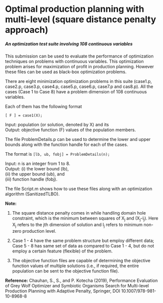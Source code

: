 # Optimal production planning with multi-level (square distance penalty approach) 
##### An optimization test suite involving 108 continuous variables

This submission can be used to evaluate the performance of optimization techniques on problems with continuous variables. This optimization problem arises for maximization of profit in production planning. However these files can be used as black-box optimization problems.

There are eight minimization optimization problems in this suite (case1.p, case2.p, case3.p, case4.p, case5.p, case6.p, case7.p and cas8.p). All the cases (Case 1 to Case 8) have a problem dimension of 108 continuous variables.

Each of them has the following format
```
[ F ] = case1(X);
```
Input: population (or solution, denoted by X) and its <br>
Output: objective function (F) values of the population members.

The file ProblemDetails.p can be used to determine the lower and upper bounds along with the function handle for each of the cases.

The format is `[lb, ub, fobj] = ProblemDetails(n);`

Input: n is an integer from 1 to 8. <br>
Output: (i) the lower bound (lb), <br>
(ii) the upper bound (ub), and <br>
(iii) function handle (fobj).

The file Script.m shows how to use these files along with an optimization algorithm (SanitizedTLBO).


**Note:**<br>
  1. The square distance penalty comes in while handling domain hole constraint, which is the minimum between squares of X<sub>j</sub> and (X<sub>j</sub>-l<sub>j</sub>). Here X<sub>j</sub> refers to the jth dimension of solution and l<sub>j</sub> refers to minimum non-zero production level.

  2. Case 1 - 4 have the same problem structure but employ different data; Case 5 - 8 has same set of data as compared to Case 1 - 4, but do not employ a certain feature (flexible) of the problem.

  3. The objective function files are capable of determining the objective function values of multiple solutions (i.e., if required, the entire population can be sent to the objective function file).


**Reference:** Chauhan, S., S., and P. Kotecha (2019), Performance Evaluation of Grey Wolf Optimizer and Symbiotic Organisms Search for Multi-level Production Planning with Adaptive Penalty, Springer, DOI 10.1007/978-981-10-8968-8